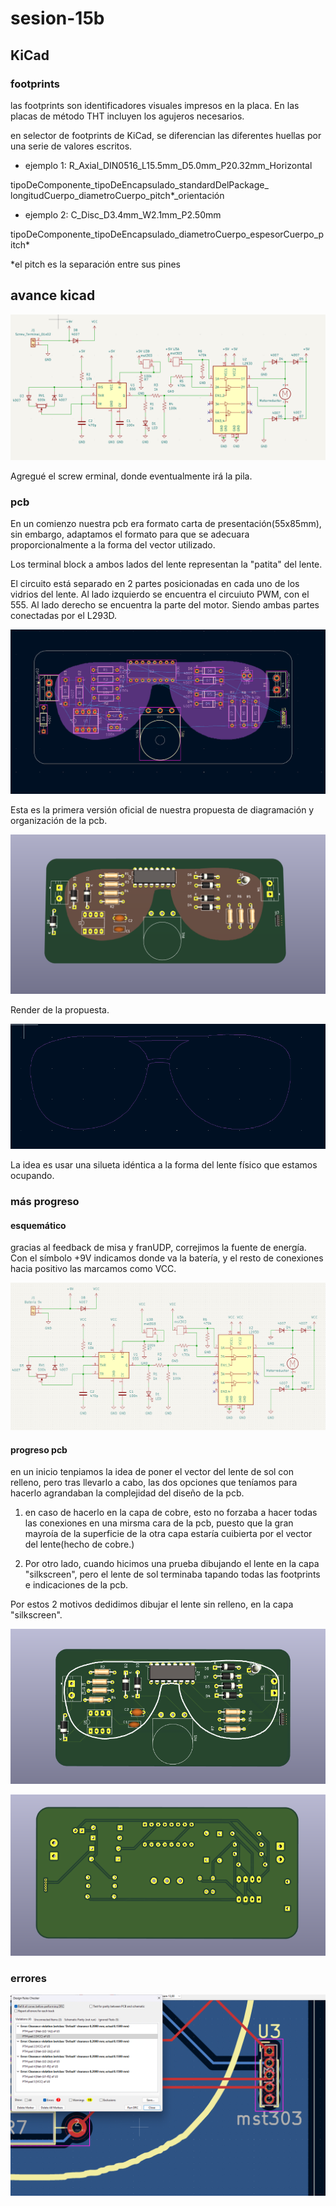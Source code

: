 # sesion-15b

## KiCad

### footprints

las footprints son identificadores visuales impresos en la placa. En las placas de método THT incluyen los agujeros necesarios. 

en selector de footprints de KiCad, se diferencian las diferentes huellas por una serie de valores escritos.

- ejemplo 1: R_Axial_DIN0516_L15.5mm_D5.0mm_P20.32mm_Horizontal

tipoDeComponente_tipoDeEncapsulado_standardDelPackage_ longitudCuerpo_diametroCuerpo_pitch*_orientación

- ejemplo 2: C_Disc_D3.4mm_W2.1mm_P2.50mm

tipoDeComponente_tipoDeEncapsulado_diametroCuerpo_espesorCuerpo_pitch*

*el pitch es la separación entre sus pines


## avance kicad

![imagen de la versión 6 de nuestro esquemático](./archivos/fps555-sch-v6.png)

Agregué el screw erminal, donde eventualmente irá la pila. 

### pcb

En un comienzo nuestra pcb era formato carta de presentación(55x85mm), sin embargo, adaptamos el formato para que se adecuara proporcionalmente a la forma del vector utilizado.

Los terminal block a ambos lados del lente representan la "patita" del lente.

El circuito está separado en 2 partes posicionadas en cada uno de los vidrios del lente. Al lado izquierdo se encuentra el circuiuto PWM, con el 555. Al lado derecho se encuentra la parte del motor. Siendo ambas partes conectadas por el L293D.

![imagen de la versión 2 de nuestra pcb](./archivos/fps555-pcb-v2.png)

Esta es la primera versión oficial de nuestra propuesta de diagramación y organización de la pcb.

![render de la versión 2 de nuestra pcb](./archivos/fps555-render-v2.png)

Render de la propuesta.

![imagen del vector de la silueta de un lente](./archivos/lentes-vector.png)

La idea es usar una silueta idéntica a la forma del lente físico que estamos ocupando.

### más progreso 

#### esquemático

gracias al feedback  de misa y franUDP, correjimos la fuente de energía. Con el símbolo +9V indicamos donde va la batería, y el resto de conexiones hacia positivo las marcamos como VCC.

![Imagen de la versión 7 del esqumático de fps555](./archivos/fps555-sch-v7.png)

#### progreso pcb 

en un inicio tenpiamos la idea de poner el vector del lente de sol con relleno, pero tras llevarlo a cabo, las dos opciones que teníamos para hacerlo agrandaban la complejidad del diseño de la pcb.

1. en caso de hacerlo en la capa de cobre, esto no forzaba a hacer todas las conexiones en una mirsma cara de la pcb, puesto que la gran mayroía de la superficie de la otra capa estaría cuibierta por el vector del lente(hecho de cobre.)

2. Por otro lado, cuando hicimos una prueba dibujando el lente en la capa "silkscreen", pero el lente de sol terminaba tapando todas las footprints e indicaciones de la pcb.

Por estos 2 motivos dedidimos dibujar el lente sin relleno, en la capa "silkscreen".

![Render de la versión 3 de la pcb de fps555. Cara frontal.](./archivos/fps555-fRender-v3.png)

![Render de la versión 3 de la pcb de fps555. Cara trasera](./archivos/fps555-bRender-v3.png)

### errores

![Render de la versión 3 de la pcb de fps555. Cara trasera](./archivos/fps555-pcb-error.png)